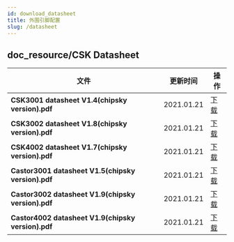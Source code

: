 ```yaml
---
id: download_datasheet
title: 外围引脚配置
slug: /datasheet
---
```


## doc_resource/CSK Datasheet
| 文件| 更新时间 | 操作 |
| ----| ---- | ---- |
| **CSK3001 datasheet V1.4(chipsky version).pdf** | 2021.01.21 |[下载](https://open.listenai.com/resource/open/doc_resource%2FCSK%20Datasheet%2FCSK3001%20datasheet%20V1.4(chipsky%20version).pdf)|
| **CSK3002 datasheet V1.8(chipsky version).pdf** | 2021.01.21 |[下载](https://open.listenai.com/resource/open/doc_resource%2FCSK%20Datasheet%2FCSK3002%20datasheet%20V1.8(chipsky%20version).pdf)|
| **CSK4002 datasheet V1.7(chipsky version).pdf** | 2021.01.21 |[下载](https://open.listenai.com/resource/open/doc_resource%2FCSK%20Datasheet%2FCSK4002%20datasheet%20V1.7(chipsky%20version).pdf)|
| **Castor3001 datasheet V1.5(chipsky version).pdf** | 2021.01.21 |[下载](https://open.listenai.com/resource/open/doc_resource%2FCSK%20Datasheet%2FCastor3001%20datasheet%20V1.5(chipsky%20version).pdf)|
| **Castor3002 datasheet V1.9(chipsky version).pdf** | 2021.01.21 |[下载](https://open.listenai.com/resource/open/doc_resource%2FCSK%20Datasheet%2FCastor3002%20datasheet%20V1.9(chipsky%20version).pdf)|
| **Castor4002 datasheet V1.9(chipsky version).pdf** | 2021.01.21 |[下载](https://open.listenai.com/resource/open/doc_resource%2FCSK%20Datasheet%2FCastor4002%20datasheet%20V1.9(chipsky%20version).pdf)|